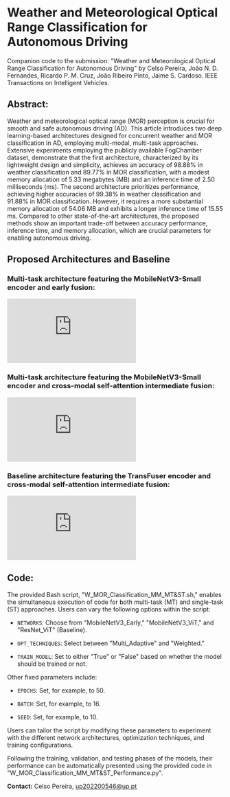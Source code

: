 # Weather and Meteorological Optical Range Classification for Autonomous Driving

Companion code to the submission:
"Weather and Meteorological Optical Range Classification for Autonomous Driving" by Celso Pereira, João N. D. Fernandes, Ricardo P. M. Cruz, João Ribeiro Pinto, Jaime S. Cardoso. IEEE Transactions on Intelligent Vehicles.

## Abstract: 

Weather and meteorological optical range (MOR) perception is crucial for smooth and safe autonomous driving (AD). This article introduces two deep learning-based architectures designed for concurrent weather and MOR classification in AD, employing multi-modal, multi-task approaches. Extensive experiments employing the publicly available FogChamber dataset, demonstrate that the first architecture, characterized by its lightweight design and simplicity, achieves an accuracy of 98.88% in weather classification and 89.77% in MOR classification, with a modest memory allocation of 5.33 megabytes (MB) and an inference time of 2.50 milliseconds (ms). The second architecture prioritizes performance, achieving higher accuracies of 99.38% in weather classification and 91.88% in MOR classification. However, it requires a more substantial memory allocation of 54.06 MB and exhibits a longer inference time of 15.55 ms. Compared to other state-of-the-art architectures, the proposed methods show an important trade-off between accuracy performance, inference time, and memory allocation, which are crucial parameters for enabling autonomous driving.

## Proposed Architectures and Baseline

### Multi-task architecture featuring the MobileNetV3-Small encoder and early fusion:

![MobileNetV3 Architecture](https://github.com/CelsoPereira1/AutoWeatherPerception/files/13938981/MobileNetV3.pdf)

### Multi-task architecture featuring the MobileNetV3-Small encoder and cross-modal self-attention intermediate fusion:

![MobileNetV3ViT Architecture](https://github.com/CelsoPereira1/AutoWeatherPerception/files/13938983/MobileNetV3ViT.pdf)

### Baseline architecture featuring the TransFuser encoder and cross-modal self-attention intermediate fusion:

![ResNetViT Architecture](https://github.com/CelsoPereira1/AutoWeatherPerception/files/13938988/ResNetViT.pdf)

## Code:

The provided Bash script, "W_MOR_Classification_MM_MT&ST.sh," enables the simultaneous execution of code for both multi-task (MT) and single-task (ST) approaches. Users can vary the following options within the script:

- `NETWORKS`: Choose from "MobileNetV3_Early," "MobileNetV3_ViT," and "ResNet_ViT" (Baseline).

- `OPT_TECHNIQUES`: Select between "Multi_Adaptive" and "Weighted."

- `TRAIN_MODEL`: Set to either "True" or "False" based on whether the model should be trained or not.

Other fixed parameters include:

- `EPOCHS`: Set, for example, to 50.

- `BATCH`: Set, for example, to 16.

- `SEED`: Set, for example, to 10.

Users can tailor the script by modifying these parameters to experiment with the different network architectures, optimization techniques, and training configurations.

Following the training, validation, and testing phases of the models, their performance can be automatically presented using the provided code in "W_MOR_Classification_MM_MT&ST_Performance.py".

**Contact:** Celso Pereira, up202200546@up.pt
